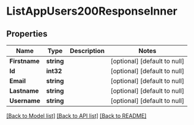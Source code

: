 # ListAppUsers200ResponseInner

## Properties
Name | Type | Description | Notes
------------ | ------------- | ------------- | -------------
**Firstname** | **string** |  | [optional] [default to null]
**Id** | **int32** |  | [optional] [default to null]
**Email** | **string** |  | [optional] [default to null]
**Lastname** | **string** |  | [optional] [default to null]
**Username** | **string** |  | [optional] [default to null]

[[Back to Model list]](../README.md#documentation-for-models) [[Back to API list]](../README.md#documentation-for-api-endpoints) [[Back to README]](../README.md)

